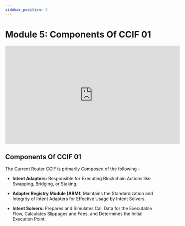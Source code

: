 ```yaml
---
sidebar_position: 5
---
```


# Module 5: Components Of CCIF 01

<iframe width="560" height="315" src="https://www.youtube.com/embed/T_vb4G17dpI" frameborder="0" allow="accelerometer; autoplay; encrypted-media; gyroscope; picture-in-picture" allowfullscreen></iframe>

## Components Of CCIF 01

The Current Router CCIF is primarily Composed of the following -

- **Intent Adapters:** Responsible for Executing Blockchain Actions like Swapping, Bridging, or Staking.

- **Adapter Registry Module (ARM):** Maintains the Standardization and Integrity of Intent Adapters for Effective Usage by Intent Solvers.

- **Intent Solvers:** Prepares and Simulates Call Data for the Executable Flow, Calculates Slippages and Fees, and Determines the Initial Execution Point.
